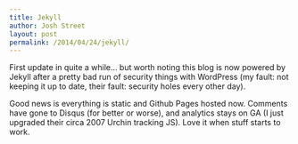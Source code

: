 ```yaml
---
title: Jekyll
author: Josh Street
layout: post
permalink: /2014/04/24/jekyll/
---
```

First update in quite a while… but worth noting this blog is now powered by Jekyll after a pretty bad run of security things with WordPress (my fault: not keeping it up to date, their fault: security holes every other day).

Good news is everything is static and Github Pages hosted now. Comments have gone to Disqus (for better or worse), and analytics stays on GA (I just upgraded their circa 2007 Urchin tracking JS). Love it when stuff starts to work.